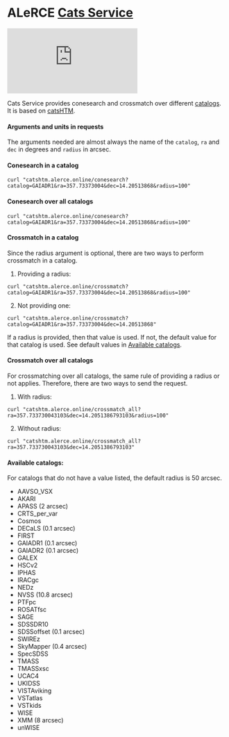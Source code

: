 # ALeRCE [Cats Service](http://catshtm.alerce.online)
[![Documentation Status](https://alerce.readthedocs.io/en/latest/api.html)](https://alerce.readthedocs.io/en/latest/?badge=latest)

Cats Service provides conesearch and crossmatch over different [catalogs](#available-catalogs). It is based on [catsHTM](https://github.com/maayane/catsHTM).

#### Arguments and units in requests

The arguments needed are almost always the name of the `catalog`, `ra` and `dec` in degrees and `radius` in arcsec.

#### Conesearch in a catalog

```
curl "catshtm.alerce.online/conesearch?catalog=GAIADR1&ra=357.73373004&dec=14.20513868&radius=100"
```

#### Conesearch over all catalogs

```
curl "catshtm.alerce.online/conesearch?catalog=GAIADR1&ra=357.73373004&dec=14.20513868&radius=100"
```

#### Crossmatch in a catalog

Since the radius argument is optional, there are two ways to perform crossmatch in a catalog.

1. Providing a radius:

```
curl "catshtm.alerce.online/crossmatch?catalog=GAIADR1&ra=357.73373004&dec=14.20513868&radius=100"
```

2. Not providing one:

```
curl "catshtm.alerce.online/crossmatch?catalog=GAIADR1&ra=357.73373004&dec=14.20513868"
```

If a radius is provided, then that value is used. If not, the default value for that catalog is used. See default values in [Available catalogs](#available-catalogs).

#### Crossmatch over all catalogs

For crossmatching over all catalogs, the same rule of providing a radius or not applies. Therefore, there are two ways to send the request.

1. With radius:

```
curl "catshtm.alerce.online/crossmatch_all?ra=357.733730043103&dec=14.2051386793103&radius=100"
```

2. Without radius:

```
curl "catshtm.alerce.online/crossmatch_all?ra=357.733730043103&dec=14.2051386793103"
```

#### Available catalogs:

For catalogs that do not have a value listed, the default radius is 50 arcsec.

- AAVSO_VSX
- AKARI
- APASS (2 arcsec)
- CRTS_per_var
- Cosmos
- DECaLS (0.1 arcsec)
- FIRST
- GAIADR1 (0.1 arcsec)
- GAIADR2 (0.1 arcsec)
- GALEX
- HSCv2
- IPHAS
- IRACgc
- NEDz
- NVSS (10.8 arcsec)
- PTFpc
- ROSATfsc
- SAGE
- SDSSDR10
- SDSSoffset (0.1 arcsec)
- SWIREz
- SkyMapper (0.4 arcsec)
- SpecSDSS
- TMASS
- TMASSxsc
- UCAC4
- UKIDSS
- VISTAviking
- VSTatlas
- VSTkids
- WISE
- XMM (8 arcsec)
- unWISE
